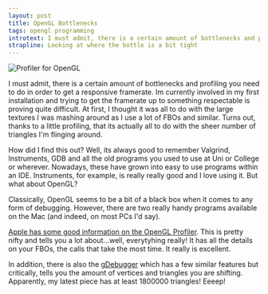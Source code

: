 ```yaml
--- 
layout: post
title: OpenGL Bottlenecks
tags: opengl programming
introtext: I must admit, there is a certain amount of bottlenecks and profiling you need to do in order to get a responsive framerate.
strapline: Looking at where the bottle is a bit tight
---
```


![Profiler for OpenGL](http://developer.apple.com/library/mac/documentation/graphicsimaging/conceptual/OpenGL-MacProgGuide/art/opengl_profiler_window.jpg)


I must admit, there is a certain amount of bottlenecks and profiling you need to do in order to get a responsive framerate. Im currently involved in my first installation and trying to get the framerate up to something respectable is proving quite difficult. At first, I thought it was all to do with the large textures I was mashing around as I use a lot of FBOs and similar. Turns out, thanks to a little profiling, that its actually all to do with the sheer number of triangles I'm flinging around.


How did I find this out? Well, its always good to remember Valgrind, Instruments, GDB and all the old programs you used to use at Uni or College or wherever. Nowadays, these have grown into easy to use programs within an IDE. Instruments, for example, is really really good and I love using it. But what about OpenGL?


Classically, OpenGL seems to be a bit of a black box when it comes to any form of debugging. However, there are two really handy programs available on the Mac (and indeed, on most PCs I'd say).


<a href="http://developer.apple.com/library/mac/documentation/graphicsimaging/conceptual/OpenGL-MacProgGuide/opengl_performance/opengl_performance.html">Apple has some good information on the OpenGL Profiler</a>. This is pretty nifty and tells you a lot about...well, everytyhing really! It has all the details on your FBOs, the calls that take the most time. It really is excellent.


In addition, there is also the <a href="http://support.gremedy.com/default.asp?forum.1.41.3">gDebugger</a> which has a few similar features but critically, tells you the amount of vertices and triangles you are shifting. Apparently, my latest piece has at least 1800000 triangles! Eeeep!

